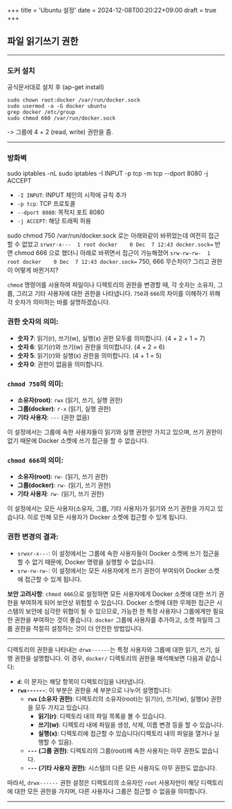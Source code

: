 +++
title = 'Ubuntu 설정'
date = 2024-12-08T00:20:22+09:00
draft = true
+++
## 파일 읽기쓰기 권한

---
### 도커 설치
공식문서대로 설치 후 (ap-get install)
```
sudo chown root:docker /var/run/docker.sock
sudo usermod -a -G docker ubuntu
grep docker /etc/group
sudo chmod 660 /var/run/docker.sock
```
-> 그룹에 4 + 2 (read, write) 권한을 줌.

---
### 방화벽

sudo iptables -nL
sudo iptables -I INPUT -p tcp -m tcp --dport 8080 -j ACCEPT

- `-I INPUT`: INPUT 체인의 시작에 규칙 추가
- `-p tcp`: TCP 프로토콜
- `--dport 8080`: 목적지 포트 8080
- `-j ACCEPT`: 해당 트래픽 허용

sudo chmod 750 /var/run/docker.sock 로는 아래와같이 바뀌었는데 여전히 접근할 수 없었고
`srwxr-x---  1 root docker    0 Dec  7 12:43 docker.sock=`
반면 chmod 666 으로 했더니 아래로 바뀌면서 접근이 가능해졌어
`srw-rw-rw-  1 root docker    0 Dec  7 12:43 docker.sock=`
750, 666 무슨차이? 그리고 권한이 어떻게 바뀐거지?

`chmod` 명령어를 사용하여 파일이나 디렉토리의 권한을 변경할 때, 각 숫자는 소유자, 그룹, 그리고 기타 사용자에 대한 권한을 나타냅니다. `750`과 `666`의 차이를 이해하기 위해 각 숫자가 의미하는 바를 설명하겠습니다.

### 권한 숫자의 의미:

- **숫자 7**: 읽기(r), 쓰기(w), 실행(x) 권한 모두를 의미합니다. (4 + 2 + 1 = 7)
- **숫자 6**: 읽기(r)와 쓰기(w) 권한을 의미합니다. (4 + 2 = 6)
- **숫자 5**: 읽기(r)와 실행(x) 권한을 의미합니다. (4 + 1 = 5)
- **숫자 0**: 권한이 없음을 의미합니다.

### `chmod 750`의 의미:

- **소유자(root)**: `rwx` (읽기, 쓰기, 실행 권한)
- **그룹(docker)**: `r-x` (읽기, 실행 권한)
- **기타 사용자**: `---` (권한 없음)

이 설정에서는 그룹에 속한 사용자들이 읽기와 실행 권한만 가지고 있으며, 쓰기 권한이 없기 때문에 Docker 소켓에 쓰기 접근을 할 수 없습니다.

### `chmod 666`의 의미:

- **소유자(root)**: `rw-` (읽기, 쓰기 권한)
- **그룹(docker)**: `rw-` (읽기, 쓰기 권한)
- **기타 사용자**: `rw-` (읽기, 쓰기 권한)

이 설정에서는 모든 사용자(소유자, 그룹, 기타 사용자)가 읽기와 쓰기 권한을 가지고 있습니다. 이로 인해 모든 사용자가 Docker 소켓에 접근할 수 있게 됩니다.

### 권한 변경의 결과:

- `srwxr-x---`: 이 설정에서는 그룹에 속한 사용자들이 Docker 소켓에 쓰기 접근을 할 수 없기 때문에, Docker 명령을 실행할 수 없습니다.
- `srw-rw-rw-`: 이 설정에서는 모든 사용자에게 쓰기 권한이 부여되어 Docker 소켓에 접근할 수 있게 됩니다.

**보안 고려사항**: `chmod 666`으로 설정하면 모든 사용자에게 Docker 소켓에 대한 쓰기 권한을 부여하게 되어 보안상 위험할 수 있습니다. Docker 소켓에 대한 무제한 접근은 시스템의 보안에 심각한 위협이 될 수 있으므로, 가능한 한 특정 사용자나 그룹에게만 필요한 권한을 부여하는 것이 좋습니다. `docker` 그룹에 사용자를 추가하고, 소켓 파일의 그룹 권한을 적절히 설정하는 것이 더 안전한 방법입니다.

---

디렉토리의 권한을 나타내는 `drwx------`는 특정 사용자와 그룹에 대한 읽기, 쓰기, 실행 권한을 설명합니다. 이 경우, `docker/` 디렉토리의 권한을 해석해보면 다음과 같습니다:

- **`d`**: 이 문자는 해당 항목이 디렉토리임을 나타냅니다.
- **`rwx------`**: 이 부분은 권한을 세 부분으로 나누어 설명합니다:
  - **`rwx` (소유자 권한)**: 디렉토리의 소유자(root)는 읽기(r), 쓰기(w), 실행(x) 권한을 모두 가지고 있습니다.
    - **읽기(r)**: 디렉토리 내의 파일 목록을 볼 수 있습니다.
    - **쓰기(w)**: 디렉토리 내에 파일을 생성, 삭제, 이름 변경 등을 할 수 있습니다.
    - **실행(x)**: 디렉토리에 접근할 수 있습니다(디렉토리 내의 파일을 열거나 실행할 수 있음).
  - **`---` (그룹 권한)**: 디렉토리의 그룹(root)에 속한 사용자는 아무 권한도 없습니다.
  - **`---` (기타 사용자 권한)**: 시스템의 다른 모든 사용자도 아무 권한도 없습니다.

따라서, `drwx------` 권한 설정은 디렉토리의 소유자인 `root` 사용자만이 해당 디렉토리에 대한 모든 권한을 가지며, 다른 사용자나 그룹은 접근할 수 없음을 의미합니다.

---

